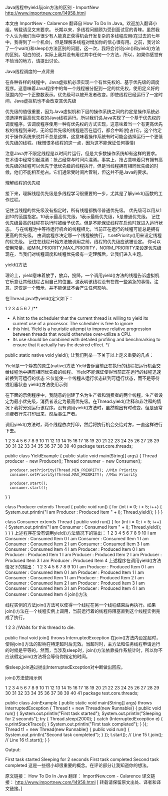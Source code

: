 

Java线程中yield与join方法的区别 - ImportNew http://www.importnew.com/14958.html


本文由 ImportNew - Calarence 翻译自 How To Do In Java。欢迎加入翻译小组。转载请见文末要求。
长期以来，多线程问题颇为受到面试官的青睐。虽然我个人认为我们当中很少有人能真正获得机会开发复杂的多线程应用(在过去的七年中，我得到了一个机会)，但是理解多线程对增加你的信心很有用。之前，我讨论了一个wait()和sleep()方法区别的问题，这一次，我将会讨论join()和yield()方法的区别。坦白的说，实际上我并没有用过其中任何一个方法，所以，如果你感觉有不恰当的地方，请提出讨论。

Java线程调度的一点背景

在各种各样的线程中，Java虚拟机必须实现一个有优先权的、基于优先级的调度程序。这意味着Java程序中的每一个线程被分配到一定的优先权，使用定义好的范围内的一个正整数表示。优先级可以被开发者改变。即使线程已经运行了一定时间，Java虚拟机也不会改变其优先级

优先级的值很重要，因为Java虚拟机和下层的操作系统之间的约定是操作系统必须选择有最高优先权的Java线程运行。所以我们说Java实现了一个基于优先权的调度程序。该调度程序使用一种有优先权的方式实现，这意味着当一个有更高优先权的线程到来时，无论低优先级的线程是否在运行，都会中断(抢占)它。这个约定对于操作系统来说并不总是这样，这意味着操作系统有时可能会选择运行一个更低优先级的线程。(我憎恨多线程的这一点，因为这不能保证任何事情)

注意Java并不限定线程是以时间片运行，但是大多数操作系统却有这样的要求。在术语中经常引起混淆：抢占经常与时间片混淆。事实上，抢占意味着只有拥有高优先级的线程可以优先于低优先级的线程执行，但是当线程拥有相同优先级的时候，他们不能相互抢占。它们通常受时间片管制，但这并不是Java的要求。

理解线程的优先权

接下来，理解线程优先级是多线程学习很重要的一步，尤其是了解yield()函数的工作过程。

记住当线程的优先级没有指定时，所有线程都携带普通优先级。
优先级可以用从1到10的范围指定。10表示最高优先级，1表示最低优先级，5是普通优先级。
记住优先级最高的线程在执行时被给予优先。但是不能保证线程在启动时就进入运行状态。
与在线程池中等待运行机会的线程相比，当前正在运行的线程可能总是拥有更高的优先级。
由调度程序决定哪一个线程被执行。
t.setPriority()用来设定线程的优先级。
记住在线程开始方法被调用之前，线程的优先级应该被设定。
你可以使用常量，如MIN_PRIORITY,MAX_PRIORITY，NORM_PRIORITY来设定优先级
现在，当我们对线程调度和线程优先级有一定理解后，让我们进入主题。

yield()方法

理论上，yield意味着放手，放弃，投降。一个调用yield()方法的线程告诉虚拟机它乐意让其他线程占用自己的位置。这表明该线程没有在做一些紧急的事情。注意，这仅是一个暗示，并不能保证不会产生任何影响。

在Thread.java中yield()定义如下：

1
2
3
4
5
6
7
/**
  * A hint to the scheduler that the current thread is willing to yield its current use of a processor. The scheduler is free to ignore
  * this hint. Yield is a heuristic attempt to improve relative progression between threads that would otherwise over-utilize a CPU.
  * Its use should be combined with detailed profiling and benchmarking to ensure that it actually has the desired effect.
  */
 
public static native void yield();
让我们列举一下关于以上定义重要的几点：

Yield是一个静态的原生(native)方法
Yield告诉当前正在执行的线程把运行机会交给线程池中拥有相同优先级的线程。
Yield不能保证使得当前正在运行的线程迅速转换到可运行的状态
它仅能使一个线程从运行状态转到可运行状态，而不是等待或阻塞状态
yield()方法使用示例

在下面的示例程序中，我随意的创建了名为生产者和消费者的两个线程。生产者设定为最小优先级，消费者设定为最高优先级。在Thread.yield()注释和非注释的情况下我将分别运行该程序。没有调用yield()方法时，虽然输出有时改变，但是通常消费者行先打印出来，然后事生产者。

调用yield()方法时，两个线程依次打印，然后将执行机会交给对方，一直这样进行下去。

1
2
3
4
5
6
7
8
9
10
11
12
13
14
15
16
17
18
19
20
21
22
23
24
25
26
27
28
29
30
31
32
33
34
35
36
37
38
39
40
package test.core.threads;
 
public class YieldExample
{
   public static void main(String[] args)
   {
      Thread producer = new Producer();
      Thread consumer = new Consumer();
 
      producer.setPriority(Thread.MIN_PRIORITY); //Min Priority
      consumer.setPriority(Thread.MAX_PRIORITY); //Max Priority
 
      producer.start();
      consumer.start();
   }
}
 
class Producer extends Thread
{
   public void run()
   {
      for (int i = 0; i < 5; i++)
      {
         System.out.println("I am Producer : Produced Item " + i);
         Thread.yield();
      }
   }
}
 
class Consumer extends Thread
{
   public void run()
   {
      for (int i = 0; i < 5; i++)
      {
         System.out.println("I am Consumer : Consumed Item " + i);
         Thread.yield();
      }
   }
}
上述程序在没有调用yield()方法情况下的输出：
1
2
3
4
5
6
7
8
9
10
I am Consumer : Consumed Item 0
 I am Consumer : Consumed Item 1
 I am Consumer : Consumed Item 2
 I am Consumer : Consumed Item 3
 I am Consumer : Consumed Item 4
 I am Producer : Produced Item 0
 I am Producer : Produced Item 1
 I am Producer : Produced Item 2
 I am Producer : Produced Item 3
 I am Producer : Produced Item 4
上述程序在调用yield()方法情况下的输出：
1
2
3
4
5
6
7
8
9
10
I am Producer : Produced Item 0
 I am Consumer : Consumed Item 0
 I am Producer : Produced Item 1
 I am Consumer : Consumed Item 1
 I am Producer : Produced Item 2
 I am Consumer : Consumed Item 2
 I am Producer : Produced Item 3
 I am Consumer : Consumed Item 3
 I am Producer : Produced Item 4
 I am Consumer : Consumed Item 4
join()方法

线程实例的方法join()方法可以使得一个线程在另一个线程结束后再执行。如果join()方法在一个线程实例上调用，当前运行着的线程将阻塞直到这个线程实例完成了执行。

1
2
3
//Waits for this thread to die.
 
public final void join() throws InterruptedException
在join()方法内设定超时，使得join()方法的影响在特定超时后无效。当超时时，主方法和任务线程申请运行的时候是平等的。然而，当涉及sleep时，join()方法依靠操作系统计时，所以你不应该假定join()方法将会等待你指定的时间。

像sleep,join通过抛出InterruptedException对中断做出回应。

join()方法使用示例

1
2
3
4
5
6
7
8
9
10
11
12
13
14
15
16
17
18
19
20
21
22
23
24
25
26
27
28
29
30
31
32
33
34
35
36
37
38
39
40
41
package test.core.threads;
 
public class JoinExample
{
   public static void main(String[] args) throws InterruptedException
   {
      Thread t = new Thread(new Runnable()
         {
            public void run()
            {
               System.out.println("First task started");
               System.out.println("Sleeping for 2 seconds");
               try
               {
                  Thread.sleep(2000);
               } catch (InterruptedException e)
               {
                  e.printStackTrace();
               }
               System.out.println("First task completed");
            }
         });
      Thread t1 = new Thread(new Runnable()
         {
            public void run()
            {
               System.out.println("Second task completed");
            }
         });
      t.start(); // Line 15
      t.join(); // Line 16
      t1.start();
   }
}
 
Output:
 
First task started
Sleeping for 2 seconds
First task completed
Second task completed
这是一些很小却很重要的概念。在评论部分让我知道你的想法。

原文链接： How To Do In Java 翻译： ImportNew.com - Calarence
译文链接： http://www.importnew.com/14958.html
[ 转载请保留原文出处、译者和译文链接。]